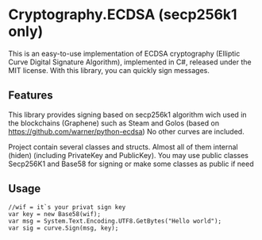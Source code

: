 # Cryptography.ECDSA (secp256k1 only)

This is an easy-to-use implementation of ECDSA cryptography (Elliptic Curve Digital Signature Algorithm), implemented in C#, released under the MIT license. With this library, you can quickly sign messages. 

## Features

This library provides signing based on secp256k1 algorithm wich used in the blockchains (Graphene) such as Steam and Golos (based on https://github.com/warner/python-ecdsa)
No other curves are included.

Project contain several classes and structs. Almost all of them internal (hiden) (including PrivateKey and PublicKey). 
You may use public classes Secp256K1 and Base58 for signing or make some classes as public if need

## Usage
```
//wif = it`s your privat sign key
var key = new Base58(wif);
var msg = System.Text.Encoding.UTF8.GetBytes("Hello world");
var sig = curve.Sign(msg, key);
```
